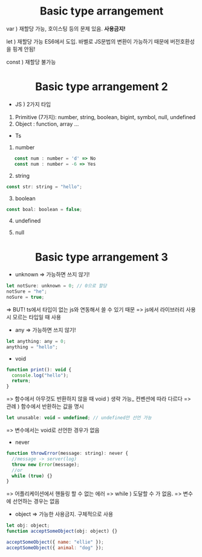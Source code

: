 <h1 align="center">
Basic type arrangement
</h1>

var ) 재할당 가능, 호이스팅 등의 문제 있음. <strong>사용금지!</strong>

let ) 재할당 가능 ES6에서 도입. 바벨로 JS문법의 변환이 가능하기 때문에 버전호환성을 핑계 안됨!

const ) 재할당 불가능

<h1 align="center">
Basic type arrangement 2
</h1>

- JS ) 2가지 타입

1. Primitive (7가지): number, string, boolean, bigint, symbol, null, undefined
2. Object : function, array ...

- Ts

1. number

```jsx
   const num : number = 'd' => No
   const num : number = -6 => Yes
```

2. string

```jsx
const str: string = "hello";
```

3. boolean

```jsx
const boal: boolean = false;
```

4. undefined

5. null

<h1 align="center">
Basic type arrangement 3
</h1>

- unknown => 가능하면 쓰지 않기!

```jsx
let notSure: unknown = 0; // 0으로 할당
notSure = "he";
noSure = true;
```

=> BUT! ts에서 타입이 없는 js와 연동해서 쓸 수 있기 때문
=> js에서 라이브러리 사용시 모르는 타입일 때 사용

- any => 가능하면 쓰지 않기!

```jsx
let anything: any = 0;
anything = "hello";
```

- void

```jsx
function print(): void {
  console.log("hello");
  return;
}
```

=> 함수에서 아무것도 반환하지 않을 때 void ) 생략 가능\_ 컨벤션에 따라 다르다
=> 관례 ) 함수에서 반환하는 값을 명시

```jsx
let unusable: void = undefined; // undefined만 선언 가능
```

=> 변수에서는 void로 선언한 경우가 없음

- never

```jsx
function throwError(message: string): never {
  //message -> server(log)
  throw new Error(message);
  //or
  while (true) {}
}
```

=> 어플리케이션에서 핸들링 할 수 없는 에러
=> while ) 도달할 수 가 없음.
=> 변수에 선언하는 경우는 없음

- object => 가능한 사용금지. 구체적으로 사용

```jsx
let obj: object;
function acceptSomeObject(obj: object) {}

acceptSomeObject({ name: "ellie" });
acceptSomeObject({ animal: "dog" });
```
